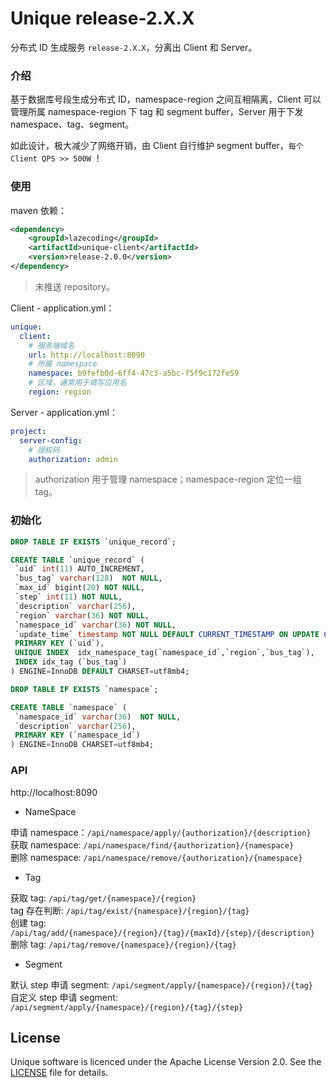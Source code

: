 # Unique release-2.X.X

分布式 ID 生成服务 `release-2.X.X`，分离出 Client 和 Server。

### 介绍

基于数据库号段生成分布式 ID，namespace-region 之间互相隔离，Client 可以管理所属 namespace-region 下 tag 和 segment buffer，Server 用于下发 namespace、tag、segment。

如此设计，极大减少了网络开销，由 Client 自行维护 segment buffer，`每个 Client QPS >> 500W` ！

### 使用

maven 依赖：

```xml
<dependency>
    <groupId>lazecoding</groupId>
    <artifactId>unique-client</artifactId>
    <version>release-2.0.0</version>
</dependency>
```

> 未推送 repository。

Client - application.yml：

```yaml
unique:
  client: 
    # 服务端域名
    url: http://localhost:8090
    # 所属 namespace
    namespace: b9fefb0d-6ff4-47c3-a5bc-f5f9c172fe59
    # 区域，通常用于填写应用名
    region: region
```

Server - application.yml：

```yaml
project:
  server-config:
    # 授权码
    authorization: admin
```

> authorization 用于管理 namespace；namespace-region 定位一组 tag。

### 初始化

```sql
DROP TABLE IF EXISTS `unique_record`;

CREATE TABLE `unique_record` (
 `uid` int(11) AUTO_INCREMENT,
 `bus_tag` varchar(128)  NOT NULL,
 `max_id` bigint(20) NOT NULL,
 `step` int(11) NOT NULL,
 `description` varchar(256),
 `region` varchar(36) NOT NULL,
 `namespace_id` varchar(36) NOT NULL,
 `update_time` timestamp NOT NULL DEFAULT CURRENT_TIMESTAMP ON UPDATE CURRENT_TIMESTAMP,
 PRIMARY KEY (`uid`),
 UNIQUE INDEX  idx_namespace_tag(`namespace_id`,`region`,`bus_tag`),
 INDEX idx_tag (`bus_tag`)
) ENGINE=InnoDB DEFAULT CHARSET=utf8mb4;

DROP TABLE IF EXISTS `namespace`;

CREATE TABLE `namespace` (
 `namespace_id` varchar(36)  NOT NULL,
 `description` varchar(256),
 PRIMARY KEY (`namespace_id`)
) ENGINE=InnoDB CHARSET=utf8mb4;
```

### API

http://localhost:8090

- NameSpace

申请 namespace：`/api/namespace/apply/{authorization}/{description}`  
获取 namespace: `/api/namespace/find/{authorization}/{namespace}`  
删除 namespace: `/api/namespace/remove/{authorization}/{namespace}`  

- Tag

获取 tag: `/api/tag/get/{namespace}/{region}`  
tag 存在判断: `/api/tag/exist/{namespace}/{region}/{tag}`  
创建 tag: `/api/tag/add/{namespace}/{region}/{tag}/{maxId}/{step}/{description}`  
删除 tag: `/api/tag/remove/{namespace}/{region}/{tag}`  

- Segment

默认 step 申请 segment: `/api/segment/apply/{namespace}/{region}/{tag}`  
自定义 step 申请 segment: `/api/segment/apply/{namespace}/{region}/{tag}/{step}`  

## License

Unique software is licenced under the Apache License Version 2.0. See the [LICENSE](https://github.com/lazecoding/Unique/blob/master/LICENSE) file for details.